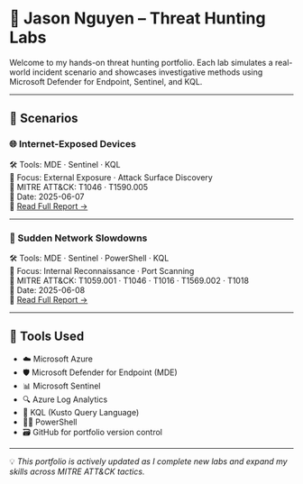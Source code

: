 # 🐺 Jason Nguyen – Threat Hunting Labs

Welcome to my hands-on threat hunting portfolio. Each lab simulates a real-world incident scenario and showcases investigative methods using Microsoft Defender for Endpoint, Sentinel, and KQL.

---

## 📁 Scenarios

### 🌐 Internet-Exposed Devices  
🛠️ Tools: MDE · Sentinel · KQL  
🎯 Focus: External Exposure · Attack Surface Discovery  
🧠 MITRE ATT&CK: T1046 · T1590.005  
📅 Date: 2025-06-07  
📄 [Read Full Report →](internet-exposed-devices/Internet-exposed-devices.md)

---

### 🚨 Sudden Network Slowdowns  
🛠️ Tools: MDE · Sentinel · PowerShell · KQL  
🎯 Focus: Internal Reconnaissance · Port Scanning  
🧠 MITRE ATT&CK: T1059.001 · T1046 · T1016 · T1569.002 · T1018  
📅 Date: 2025-06-08  
📄 [Read Full Report →](sudden-network-slowdowns/sudden-network-slowdowns.md)

---

## 🧰 Tools Used

- ☁️ Microsoft Azure
- 🛡️ Microsoft Defender for Endpoint (MDE)  
- 📊 Microsoft Sentinel  
- 🔍 Azure Log Analytics  
- 💬 KQL (Kusto Query Language)  
- 🧑‍💻 PowerShell  
- 🗃️ GitHub for portfolio version control


---

💡 *This portfolio is actively updated as I complete new labs and expand my skills across MITRE ATT&CK tactics.*

